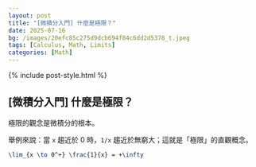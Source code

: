 ```yaml
---
layout: post
title: "[微積分入門] 什麼是極限？"
date: 2025-07-16
bg: /images/20efc85c275d9dcb694f84c6dd2d5378_t.jpeg
tags: [Calculus, Math, Limits]
categories: [Math]
---
```

{% include post-style.html %}
## [微積分入門] 什麼是極限？
極限的觀念是微積分的根本。

舉例來說：當 `x` 趨近於 0 時，`1/x` 趨近於無窮大；這就是「極限」的直觀概念。

```latex
\lim_{x \to 0^+} \frac{1}{x} = +\infty
